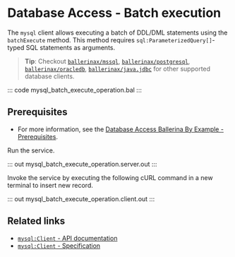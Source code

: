 # Database Access - Batch execution

The `mysql` client allows executing a batch of DDL/DML statements using the `batchExecute` method. This method requires `sql:ParameterizedQuery[]`-typed SQL statements as arguments.

> **Tip**: Checkout [`ballerinax/mssql`](https://central.ballerina.io/ballerinax/mssql), [`ballerinax/postgresql`](https://central.ballerina.io/ballerinax/postgresql), [`ballerinax/oracledb`](https://central.ballerina.io/ballerinax/oracledb), [`ballerinax/java.jdbc`](https://central.ballerina.io/ballerinax/java.jdbc) for other supported database clients.

::: code mysql_batch_execute_operation.bal :::

## Prerequisites
- For more information, see the [Database Access Ballerina By Example - Prerequisites](https://github.com/ballerina-platform/ballerina-distribution/tree/master/examples/mysql-prerequisite).

Run the service.

::: out mysql_batch_execute_operation.server.out :::

Invoke the service by executing the following cURL command in a new terminal to insert new record.

::: out mysql_batch_execute_operation.client.out :::

## Related links
- [`mysql:Client` - API documentation](https://lib.ballerina.io/ballerinax/mysql/latest/)
- [`mysql:Client` - Specification](https://github.com/ballerina-platform/module-ballerinax-mysql/blob/master/docs/spec/spec.md#2-client)
